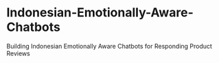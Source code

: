 # Indonesian-Emotionally-Aware-Chatbots
Building Indonesian Emotionally Aware Chatbots for Responding Product Reviews
